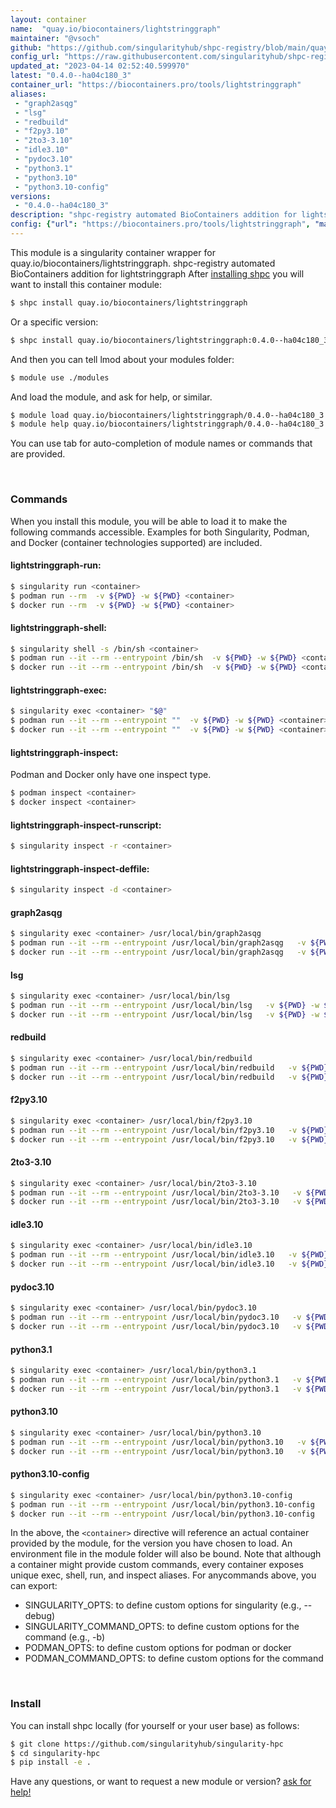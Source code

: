 ```yaml
---
layout: container
name:  "quay.io/biocontainers/lightstringgraph"
maintainer: "@vsoch"
github: "https://github.com/singularityhub/shpc-registry/blob/main/quay.io/biocontainers/lightstringgraph/container.yaml"
config_url: "https://raw.githubusercontent.com/singularityhub/shpc-registry/main/quay.io/biocontainers/lightstringgraph/container.yaml"
updated_at: "2023-04-14 02:52:40.599970"
latest: "0.4.0--ha04c180_3"
container_url: "https://biocontainers.pro/tools/lightstringgraph"
aliases:
 - "graph2asqg"
 - "lsg"
 - "redbuild"
 - "f2py3.10"
 - "2to3-3.10"
 - "idle3.10"
 - "pydoc3.10"
 - "python3.1"
 - "python3.10"
 - "python3.10-config"
versions:
 - "0.4.0--ha04c180_3"
description: "shpc-registry automated BioContainers addition for lightstringgraph"
config: {"url": "https://biocontainers.pro/tools/lightstringgraph", "maintainer": "@vsoch", "description": "shpc-registry automated BioContainers addition for lightstringgraph", "latest": {"0.4.0--ha04c180_3": "sha256:9ebb171ec036d2921aaa7059e4eb74356472eb5d32fdb9571e142626716a8e9a"}, "tags": {"0.4.0--ha04c180_3": "sha256:9ebb171ec036d2921aaa7059e4eb74356472eb5d32fdb9571e142626716a8e9a"}, "docker": "quay.io/biocontainers/lightstringgraph", "aliases": {"graph2asqg": "/usr/local/bin/graph2asqg", "lsg": "/usr/local/bin/lsg", "redbuild": "/usr/local/bin/redbuild", "f2py3.10": "/usr/local/bin/f2py3.10", "2to3-3.10": "/usr/local/bin/2to3-3.10", "idle3.10": "/usr/local/bin/idle3.10", "pydoc3.10": "/usr/local/bin/pydoc3.10", "python3.1": "/usr/local/bin/python3.1", "python3.10": "/usr/local/bin/python3.10", "python3.10-config": "/usr/local/bin/python3.10-config"}}
---
```


This module is a singularity container wrapper for quay.io/biocontainers/lightstringgraph.
shpc-registry automated BioContainers addition for lightstringgraph
After [installing shpc](#install) you will want to install this container module:


```bash
$ shpc install quay.io/biocontainers/lightstringgraph
```

Or a specific version:

```bash
$ shpc install quay.io/biocontainers/lightstringgraph:0.4.0--ha04c180_3
```

And then you can tell lmod about your modules folder:

```bash
$ module use ./modules
```

And load the module, and ask for help, or similar.

```bash
$ module load quay.io/biocontainers/lightstringgraph/0.4.0--ha04c180_3
$ module help quay.io/biocontainers/lightstringgraph/0.4.0--ha04c180_3
```

You can use tab for auto-completion of module names or commands that are provided.

<br>

### Commands

When you install this module, you will be able to load it to make the following commands accessible.
Examples for both Singularity, Podman, and Docker (container technologies supported) are included.

#### lightstringgraph-run:

```bash
$ singularity run <container>
$ podman run --rm  -v ${PWD} -w ${PWD} <container>
$ docker run --rm  -v ${PWD} -w ${PWD} <container>
```

#### lightstringgraph-shell:

```bash
$ singularity shell -s /bin/sh <container>
$ podman run --it --rm --entrypoint /bin/sh  -v ${PWD} -w ${PWD} <container>
$ docker run --it --rm --entrypoint /bin/sh  -v ${PWD} -w ${PWD} <container>
```

#### lightstringgraph-exec:

```bash
$ singularity exec <container> "$@"
$ podman run --it --rm --entrypoint ""  -v ${PWD} -w ${PWD} <container> "$@"
$ docker run --it --rm --entrypoint ""  -v ${PWD} -w ${PWD} <container> "$@"
```

#### lightstringgraph-inspect:

Podman and Docker only have one inspect type.

```bash
$ podman inspect <container>
$ docker inspect <container>
```

#### lightstringgraph-inspect-runscript:

```bash
$ singularity inspect -r <container>
```

#### lightstringgraph-inspect-deffile:

```bash
$ singularity inspect -d <container>
```


#### graph2asqg

```bash
$ singularity exec <container> /usr/local/bin/graph2asqg
$ podman run --it --rm --entrypoint /usr/local/bin/graph2asqg   -v ${PWD} -w ${PWD} <container> -c " $@"
$ docker run --it --rm --entrypoint /usr/local/bin/graph2asqg   -v ${PWD} -w ${PWD} <container> -c " $@"
```


#### lsg

```bash
$ singularity exec <container> /usr/local/bin/lsg
$ podman run --it --rm --entrypoint /usr/local/bin/lsg   -v ${PWD} -w ${PWD} <container> -c " $@"
$ docker run --it --rm --entrypoint /usr/local/bin/lsg   -v ${PWD} -w ${PWD} <container> -c " $@"
```


#### redbuild

```bash
$ singularity exec <container> /usr/local/bin/redbuild
$ podman run --it --rm --entrypoint /usr/local/bin/redbuild   -v ${PWD} -w ${PWD} <container> -c " $@"
$ docker run --it --rm --entrypoint /usr/local/bin/redbuild   -v ${PWD} -w ${PWD} <container> -c " $@"
```


#### f2py3.10

```bash
$ singularity exec <container> /usr/local/bin/f2py3.10
$ podman run --it --rm --entrypoint /usr/local/bin/f2py3.10   -v ${PWD} -w ${PWD} <container> -c " $@"
$ docker run --it --rm --entrypoint /usr/local/bin/f2py3.10   -v ${PWD} -w ${PWD} <container> -c " $@"
```


#### 2to3-3.10

```bash
$ singularity exec <container> /usr/local/bin/2to3-3.10
$ podman run --it --rm --entrypoint /usr/local/bin/2to3-3.10   -v ${PWD} -w ${PWD} <container> -c " $@"
$ docker run --it --rm --entrypoint /usr/local/bin/2to3-3.10   -v ${PWD} -w ${PWD} <container> -c " $@"
```


#### idle3.10

```bash
$ singularity exec <container> /usr/local/bin/idle3.10
$ podman run --it --rm --entrypoint /usr/local/bin/idle3.10   -v ${PWD} -w ${PWD} <container> -c " $@"
$ docker run --it --rm --entrypoint /usr/local/bin/idle3.10   -v ${PWD} -w ${PWD} <container> -c " $@"
```


#### pydoc3.10

```bash
$ singularity exec <container> /usr/local/bin/pydoc3.10
$ podman run --it --rm --entrypoint /usr/local/bin/pydoc3.10   -v ${PWD} -w ${PWD} <container> -c " $@"
$ docker run --it --rm --entrypoint /usr/local/bin/pydoc3.10   -v ${PWD} -w ${PWD} <container> -c " $@"
```


#### python3.1

```bash
$ singularity exec <container> /usr/local/bin/python3.1
$ podman run --it --rm --entrypoint /usr/local/bin/python3.1   -v ${PWD} -w ${PWD} <container> -c " $@"
$ docker run --it --rm --entrypoint /usr/local/bin/python3.1   -v ${PWD} -w ${PWD} <container> -c " $@"
```


#### python3.10

```bash
$ singularity exec <container> /usr/local/bin/python3.10
$ podman run --it --rm --entrypoint /usr/local/bin/python3.10   -v ${PWD} -w ${PWD} <container> -c " $@"
$ docker run --it --rm --entrypoint /usr/local/bin/python3.10   -v ${PWD} -w ${PWD} <container> -c " $@"
```


#### python3.10-config

```bash
$ singularity exec <container> /usr/local/bin/python3.10-config
$ podman run --it --rm --entrypoint /usr/local/bin/python3.10-config   -v ${PWD} -w ${PWD} <container> -c " $@"
$ docker run --it --rm --entrypoint /usr/local/bin/python3.10-config   -v ${PWD} -w ${PWD} <container> -c " $@"
```



In the above, the `<container>` directive will reference an actual container provided
by the module, for the version you have chosen to load. An environment file in the
module folder will also be bound. Note that although a container
might provide custom commands, every container exposes unique exec, shell, run, and
inspect aliases. For anycommands above, you can export:

 - SINGULARITY_OPTS: to define custom options for singularity (e.g., --debug)
 - SINGULARITY_COMMAND_OPTS: to define custom options for the command (e.g., -b)
 - PODMAN_OPTS: to define custom options for podman or docker
 - PODMAN_COMMAND_OPTS: to define custom options for the command

<br>

### Install

You can install shpc locally (for yourself or your user base) as follows:

```bash
$ git clone https://github.com/singularityhub/singularity-hpc
$ cd singularity-hpc
$ pip install -e .
```

Have any questions, or want to request a new module or version? [ask for help!](https://github.com/singularityhub/singularity-hpc/issues)